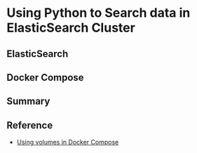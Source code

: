 # Using Python to Search data in ElasticSearch  Cluster

## ElasticSearch

## Docker Compose

## Summary







## Reference

+ [Using volumes in Docker Compose](https://devopsheaven.com/docker/docker-compose/volumes/2018/01/16/volumes-in-docker-compose.html)